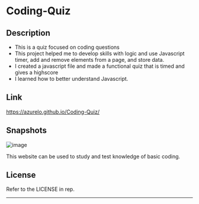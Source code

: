 # Coding-Quiz

## Description
- This is a quiz focused on coding questions
- This project helped me to develop skills with logic and use Javascript timer, add and remove elements from a page, and store data.
- I created a javascript file and made a functional quiz that is timed and gives a highscore
- I learned how to better understand Javascript.

## Link
https://azurelo.github.io/Coding-Quiz/

## Snapshots
![image](https://user-images.githubusercontent.com/114710827/203668918-2a6fa4bd-ceda-41e3-86d1-97c484186c20.png)

This website can be used to study and test knowledge of basic coding.

## License

Refer to the LICENSE in rep.

---
